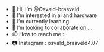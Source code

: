 - 👋 Hi, I’m @Osvald-brasveld
- 👀 I’m interested in ai and hardware
- 🌱 I’m currently learning 
- 💞️ I’m looking to collaborate on ...
- 📫 How to reach me :
- 📷 Instagram : osvald_brasveld4.07

<!---
Osvald-brasveld/Osvald-brasveld is a ✨ special ✨ repository because its `README.md` (this file) appears on your GitHub profile.
You can click the Preview link to take a look at your changes.
--->
